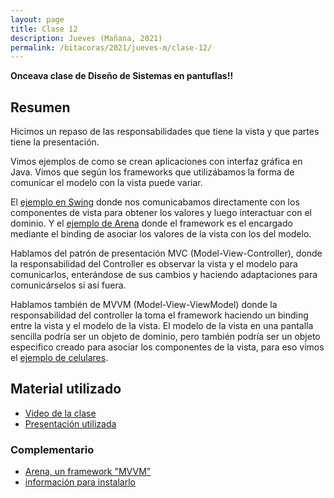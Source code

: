 ```yaml
---
layout: page
title: Clase 12
description: Jueves (Mañana, 2021)
permalink: /bitacoras/2021/jueves-m/clase-12/
---
```


**Onceava clase de Diseño de Sistemas en pantuflas!!**

## Resumen

Hicimos un repaso de las responsabilidades que tiene la vista y que partes tiene la presentación.

Vimos ejemplos de como se crean aplicaciones con interfaz gráfica en Java. Vimos que según los frameworks que utilizábamos la forma de comunicar el modelo con la vista puede variar.

El [ejemplo en Swing](https://github.com/uqbar-project/eg-conversor-arena-java/tree/master/src/main/java/org/uqbar/arena/examples/conversor/swing) donde nos comunicabamos directamente con los componentes de vista para obtener los valores y luego interactuar con el dominio. Y el [ejemplo de Arena](https://github.com/uqbar-project/eg-conversor-arena-java/blob/master/src/main/java/org/uqbar/arena/examples/conversor/ConversorWindow.java) donde el framework es el encargado mediante el binding de asociar los valores de la vista con los del modelo.

Hablamos del patrón de presentación MVC (Model-View-Controller), donde la responsabilidad del Controller es observar la vista y el modelo para comunicarlos, enterándose de sus cambios y haciendo adaptaciones para comunicárselos si así fuera.

Hablamos también de MVVM (Model-View-ViewModel) donde la responsabilidad del controller la toma el framework haciendo un binding entre la vista y el modelo de la vista. El modelo de la vista en una pantalla sencilla podría ser un objeto de dominio, pero también podría ser un objeto especifico creado para asociar los componentes de la vista, para eso vimos el [ejemplo de celulares](https://github.com/uqbar-project/eg-celulares-ui-arena-java).

## Material utilizado

- [Video de la clase](https://us02web.zoom.us/rec/share/vPJ7BvbNqHlJfK-T-V7HWZ59Brr9aaa80ycZ_aBcz0uf6FIwxtNTHgY4hB6GOLa9?startTime=1593691636000)
- [Presentación utilizada](https://docs.google.com/presentation/d/1tLPWq7Jq4DcqacM9rAZAkMZLxubRvxA3VHY7ewfuOGk/edit#slide=id.g8b03c295a0_0_220)

### Complementario
- [Arena, un framework "MVVM"](https://sites.google.com/site/programacionui/temario/02-disenio-UI/arena-disclaimer)
- [información para instalarlo](http://arena.uqbar-project.org)
